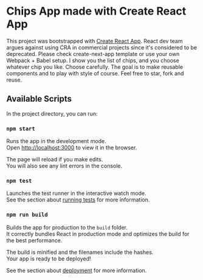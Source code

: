 # Chips App made with Create React App

This project was bootstrapped with [Create React App](https://github.com/facebook/create-react-app). React dev team argues against using CRA in commercial projects since it's considered to be deprecated. Please check create-next-app template or use your own Webpack + Babel setup.
I show you the list of chips, and you choose whatever chip you like. Choose carefully. 
The goal is to make reusable components and to play with style of course. 
Feel free to star, fork and reuse. 

## Available Scripts

In the project directory, you can run:

### `npm start`

Runs the app in the development mode.\
Open [http://localhost:3000](http://localhost:3000) to view it in the browser.

The page will reload if you make edits.\
You will also see any lint errors in the console.

### `npm test`

Launches the test runner in the interactive watch mode.\
See the section about [running tests](https://facebook.github.io/create-react-app/docs/running-tests) for more information.

### `npm run build`

Builds the app for production to the `build` folder.\
It correctly bundles React in production mode and optimizes the build for the best performance.

The build is minified and the filenames include the hashes.\
Your app is ready to be deployed!

See the section about [deployment](https://facebook.github.io/create-react-app/docs/deployment) for more information.


